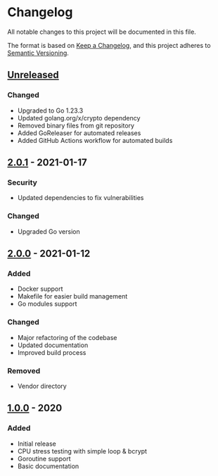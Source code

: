 # Changelog

All notable changes to this project will be documented in this file.

The format is based on [Keep a Changelog](https://keepachangelog.com/en/1.0.0/),
and this project adheres to [Semantic Versioning](https://semver.org/spec/v2.0.0.html).

## [Unreleased]

### Changed
- Upgraded to Go 1.23.3
- Updated golang.org/x/crypto dependency
- Removed binary files from git repository
- Added GoReleaser for automated releases
- Added GitHub Actions workflow for automated builds

## [2.0.1] - 2021-01-17

### Security
- Updated dependencies to fix vulnerabilities

### Changed
- Upgraded Go version

## [2.0.0] - 2021-01-12

### Added
- Docker support
- Makefile for easier build management
- Go modules support

### Changed
- Major refactoring of the codebase
- Updated documentation
- Improved build process

### Removed
- Vendor directory

## [1.0.0] - 2020

### Added
- Initial release
- CPU stress testing with simple loop & bcrypt
- Goroutine support
- Basic documentation

[Unreleased]: https://github.com/felipeneuwald/stressy/compare/v2.0.1...HEAD
[2.0.1]: https://github.com/felipeneuwald/stressy/compare/v2.0.0...v2.0.1
[2.0.0]: https://github.com/felipeneuwald/stressy/compare/v1.0.0...v2.0.0
[1.0.0]: https://github.com/felipeneuwald/stressy/releases/tag/v1.0.0
